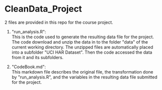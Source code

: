 CleanData_Project
=================

2 files are provided in this repo for the course project.

1. "run_analysis.R":    
   This is the code used to generate the resulting data file for the project.
   The code download and unzip the data in to the folder "data" of the current working directory. The unzipped files are automatically placed into a subfolder "UCI HAR Dataset". Then the code accessed the data from it and its subfolders.
   
2. "CodeBook.md":    
   This markdown file describes the original file, the transformation done by "run_analysis.R", and the variables in the resulting data file submitted for the project.